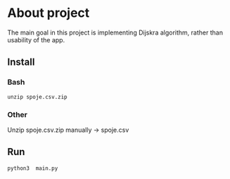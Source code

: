 # About project
The main goal in this project is implementing Dijskra algorithm, rather than usability of the app.

## Install
### Bash 
`unzip spoje.csv.zip`

### Other
Unzip spoje.csv.zip manually -> spoje.csv

## Run
`python3  main.py`

